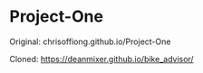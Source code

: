 # Project-One

Original: chrisoffiong.github.io/Project-One

Cloned: https://deanmixer.github.io/bike_advisor/

